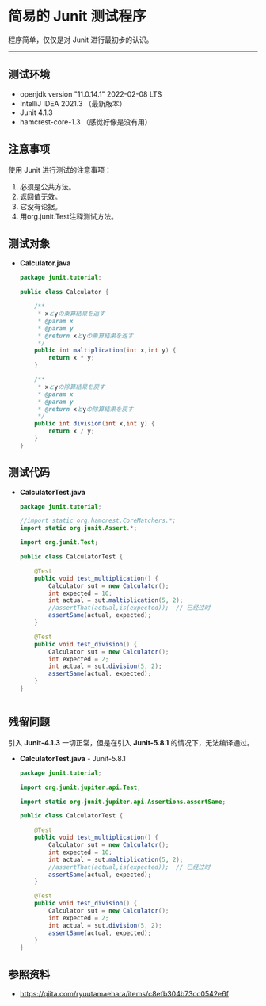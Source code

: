 # 简易的 Junit 测试程序

程序简单，仅仅是对 Junit 进行最初步的认识。

---

## 测试环境

- openjdk version "11.0.14.1" 2022-02-08 LTS
- IntelliJ IDEA 2021.3 （最新版本）
- Junit 4.1.3
- hamcrest-core-1.3 （感觉好像是没有用）



## 注意事项

使用 Junit 进行测试的注意事项：

1. 必须是公共方法。
2. 返回值无效。
3. 它没有论据。
4. 用org.junit.Test注释测试方法。



## 测试对象

- **Calculator.java**

  ```java
  package junit.tutorial;
  
  public class Calculator {
  
      /**
       * xとyの乗算結果を返す
       * @param x
       * @param y
       * @return xとyの乗算結果を返す
       */
      public int maltiplication(int x,int y) {
          return x * y;
      }
  
      /**
       * xとyの除算結果を戻す
       * @param x
       * @param y
       * @return xとyの除算結果を戻す
       */
      public int division(int x,int y) {
          return x / y;
      }
  }
  ```



## 测试代码

- **CalculatorTest.java**

  ```java
  package junit.tutorial;
  
  //import static org.hamcrest.CoreMatchers.*;
  import static org.junit.Assert.*;
  
  import org.junit.Test;
  
  public class CalculatorTest {
  
      @Test
      public void test_multiplication() {
          Calculator sut = new Calculator();
          int expected = 10;
          int actual = sut.maltiplication(5, 2);
          //assertThat(actual,is(expected));  // 已经过时
          assertSame(actual, expected);
      }
  
      @Test
      public void test_division() {
          Calculator sut = new Calculator();
          int expected = 2;
          int actual = sut.division(5, 2);
          assertSame(actual, expected);
      }
  }



## 残留问题

引入 **Junit-4.1.3** 一切正常，但是在引入 **Junit-5.8.1** 的情况下，无法编译通过。

- **CalculatorTest.java** - Junit-5.8.1

  ```java
  package junit.tutorial;
  
  import org.junit.jupiter.api.Test;
  
  import static org.junit.jupiter.api.Assertions.assertSame;
  
  public class CalculatorTest {
  
      @Test
      public void test_multiplication() {
          Calculator sut = new Calculator();
          int expected = 10;
          int actual = sut.maltiplication(5, 2);
          //assertThat(actual,is(expected));  // 已经过时
          assertSame(actual, expected);
      }
  
      @Test
      public void test_division() {
          Calculator sut = new Calculator();
          int expected = 2;
          int actual = sut.division(5, 2);
          assertSame(actual, expected);
      }
  }
  ```

  

## 参照资料

- https://qiita.com/ryuutamaehara/items/c8efb304b73cc0542e6f
